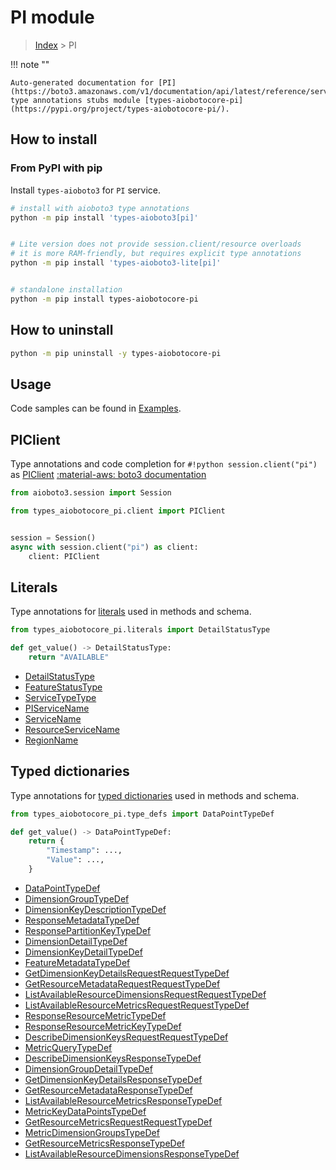 # PI module

> [Index](../README.md) > PI


!!! note ""

    Auto-generated documentation for [PI](https://boto3.amazonaws.com/v1/documentation/api/latest/reference/services/pi.html#PI)
    type annotations stubs module [types-aiobotocore-pi](https://pypi.org/project/types-aiobotocore-pi/).

## How to install



### From PyPI with pip

Install `types-aioboto3` for `PI` service.

```bash
# install with aioboto3 type annotations
python -m pip install 'types-aioboto3[pi]'


# Lite version does not provide session.client/resource overloads
# it is more RAM-friendly, but requires explicit type annotations
python -m pip install 'types-aioboto3-lite[pi]'


# standalone installation
python -m pip install types-aiobotocore-pi
```



## How to uninstall

```bash
python -m pip uninstall -y types-aiobotocore-pi
```

## Usage

Code samples can be found in [Examples](./usage.md).

## PIClient

Type annotations and code completion for  `#!python session.client("pi")` as [PIClient](./client.md)
[:material-aws: boto3 documentation](https://boto3.amazonaws.com/v1/documentation/api/latest/reference/services/pi.html#PI.Client)

```python title="Usage example"
from aioboto3.session import Session

from types_aiobotocore_pi.client import PIClient


session = Session()
async with session.client("pi") as client:
    client: PIClient
```








## Literals

Type annotations for [literals](./literals.md) used in methods and schema.

```python title="Usage example"
from types_aiobotocore_pi.literals import DetailStatusType

def get_value() -> DetailStatusType:
    return "AVAILABLE"
```

- [DetailStatusType](./literals.md#detailstatustype)
- [FeatureStatusType](./literals.md#featurestatustype)
- [ServiceTypeType](./literals.md#servicetypetype)
- [PIServiceName](./literals.md#piservicename)
- [ServiceName](./literals.md#servicename)
- [ResourceServiceName](./literals.md#resourceservicename)
- [RegionName](./literals.md#regionname)




## Typed dictionaries

Type annotations for [typed dictionaries](./type_defs.md) used in methods and schema.

```python title="Usage example"
from types_aiobotocore_pi.type_defs import DataPointTypeDef

def get_value() -> DataPointTypeDef:
    return {
        "Timestamp": ...,
        "Value": ...,
    }
```

- [DataPointTypeDef](./type_defs.md#datapointtypedef)
- [DimensionGroupTypeDef](./type_defs.md#dimensiongrouptypedef)
- [DimensionKeyDescriptionTypeDef](./type_defs.md#dimensionkeydescriptiontypedef)
- [ResponseMetadataTypeDef](./type_defs.md#responsemetadatatypedef)
- [ResponsePartitionKeyTypeDef](./type_defs.md#responsepartitionkeytypedef)
- [DimensionDetailTypeDef](./type_defs.md#dimensiondetailtypedef)
- [DimensionKeyDetailTypeDef](./type_defs.md#dimensionkeydetailtypedef)
- [FeatureMetadataTypeDef](./type_defs.md#featuremetadatatypedef)
- [GetDimensionKeyDetailsRequestRequestTypeDef](./type_defs.md#getdimensionkeydetailsrequestrequesttypedef)
- [GetResourceMetadataRequestRequestTypeDef](./type_defs.md#getresourcemetadatarequestrequesttypedef)
- [ListAvailableResourceDimensionsRequestRequestTypeDef](./type_defs.md#listavailableresourcedimensionsrequestrequesttypedef)
- [ListAvailableResourceMetricsRequestRequestTypeDef](./type_defs.md#listavailableresourcemetricsrequestrequesttypedef)
- [ResponseResourceMetricTypeDef](./type_defs.md#responseresourcemetrictypedef)
- [ResponseResourceMetricKeyTypeDef](./type_defs.md#responseresourcemetrickeytypedef)
- [DescribeDimensionKeysRequestRequestTypeDef](./type_defs.md#describedimensionkeysrequestrequesttypedef)
- [MetricQueryTypeDef](./type_defs.md#metricquerytypedef)
- [DescribeDimensionKeysResponseTypeDef](./type_defs.md#describedimensionkeysresponsetypedef)
- [DimensionGroupDetailTypeDef](./type_defs.md#dimensiongroupdetailtypedef)
- [GetDimensionKeyDetailsResponseTypeDef](./type_defs.md#getdimensionkeydetailsresponsetypedef)
- [GetResourceMetadataResponseTypeDef](./type_defs.md#getresourcemetadataresponsetypedef)
- [ListAvailableResourceMetricsResponseTypeDef](./type_defs.md#listavailableresourcemetricsresponsetypedef)
- [MetricKeyDataPointsTypeDef](./type_defs.md#metrickeydatapointstypedef)
- [GetResourceMetricsRequestRequestTypeDef](./type_defs.md#getresourcemetricsrequestrequesttypedef)
- [MetricDimensionGroupsTypeDef](./type_defs.md#metricdimensiongroupstypedef)
- [GetResourceMetricsResponseTypeDef](./type_defs.md#getresourcemetricsresponsetypedef)
- [ListAvailableResourceDimensionsResponseTypeDef](./type_defs.md#listavailableresourcedimensionsresponsetypedef)

